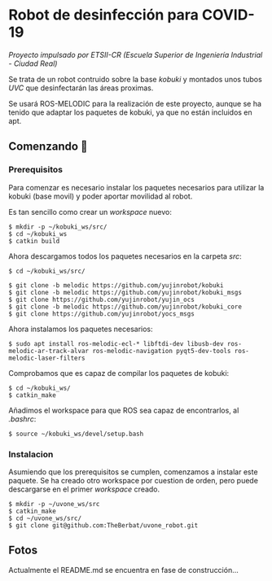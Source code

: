 # Robot de desinfección para COVID-19
_Proyecto impulsado por ETSII-CR (Escuela Superior de Ingeniería Industrial - Ciudad Real)_

Se trata de un robot contruido sobre la base _kobuki_ y montados unos tubos _UVC_ que desinfectarán las áreas proximas.

Se usará ROS-MELODIC para la realización de este proyecto, aunque se ha tenido que adaptar los paquetes de kobuki, ya que no están incluidos en apt.

## Comenzando 🚀

### Prerequisitos
Para comenzar es necesario instalar los paquetes necesarios para utilizar la kobuki (base movil) y poder aportar movilidad al robot.

Es tan sencillo como crear un _workspace_ nuevo:
```
$ mkdir -p ~/kobuki_ws/src/
$ cd ~/kobuki_ws
$ catkin build
```

Ahora descargamos todos los paquetes necesarios en la carpeta _src_:
```
$ cd ~/kobuki_ws/src/

$ git clone -b melodic https://github.com/yujinrobot/kobuki
$ git clone -b melodic https://github.com/yujinrobot/kobuki_msgs
$ git clone https://github.com/yujinrobot/yujin_ocs
$ git clone -b melodic https://github.com/yujinrobot/kobuki_core
$ git clone https://github.com/yujinrobot/yocs_msgs
```

Ahora instalamos los paquetes necesarios:
```
$ sudo apt install ros-melodic-ecl-* libftdi-dev libusb-dev ros-melodic-ar-track-alvar ros-melodic-navigation pyqt5-dev-tools ros-melodic-laser-filters
```

Comprobamos que es capaz de compilar los paquetes de kobuki:
```
$ cd ~/kobuki_ws/
$ catkin_make
```

Añadimos el workspace para que ROS sea capaz de encontrarlos, al _.bashrc_:
```
$ source ~/kobuki_ws/devel/setup.bash
```

### Instalacion
Asumiendo que los prerequisitos se cumplen, comenzamos a instalar este paquete. Se ha creado otro workspace por cuestion de orden, pero puede descargarse en el primer _workspace_ creado.
```
$ mkdir -p ~/uvone_ws/src
$ catkin_make
$ cd ~/uvone_ws/src/
$ git clone git@github.com:TheBerbat/uvone_robot.git
```

## Fotos
Actualmente el README.md se encuentra en fase de construcción...